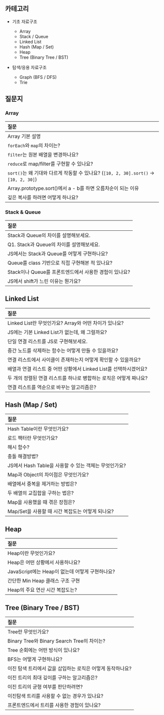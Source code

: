 ## 카테고리

- 기초 자료구조

  - Array
  - Stack / Queue
  - Linked List
  - Hash (Map / Set)
  - Heap
  - Tree (Binary Tree / BST)

- 탐색/응용 자료구조
  - Graph (BFS / DFS)
  - Trie

## 질문지

### Array

| 질문                                                                                 |
| :----------------------------------------------------------------------------------- |
| Array 기본 설명                                                                      |
| `forEach`와 `map`의 차이는?                                                          |
| `filter`는 원본 배열을 변경하나요?                                                   |
| `reduce`로 map/filter를 구현할 수 있나요?                                            |
| `sort()`는 왜 기대와 다르게 작동할 수 있나요? (`[10, 2, 30].sort()` → `[10, 2, 30]`) |
| Array.prototype.sort()에서 a - b를 하면 오름차순이 되는 이유                         |
| 깊은 복사를 하려면 어떻게 하나요?                                                    |

### Stack & Queue

| 질문                                                   |
| :----------------------------------------------------- |
| Stack과 Queue의 차이를 설명해보세요.                   |
| Q1. Stack과 Queue의 차이를 설명해보세요.               |
| JS에서는 Stack과 Queue를 어떻게 구현하나요?            |
| Queue를 class 기반으로 직접 구현해본 적 있나요?        |
| Stack이나 Queue를 프론트엔드에서 사용한 경험이 있나요? |
| JS에서 shift가 느린 이유는 뭔가요?                     |

## Linked List

| 질문                                                               |
| :----------------------------------------------------------------- |
| Linked List란 무엇인가요? Array와 어떤 차이가 있나요?              |
| JS에는 기본 Linked List가 없는데, 왜 그럴까요?                     |
| 단일 연결 리스트를 JS로 구현해보세요.                              |
| 중간 노드를 삭제하는 함수는 어떻게 만들 수 있을까요?               |
| 연결 리스트에서 사이클이 존재하는지 어떻게 확인할 수 있을까요?     |
| 배열과 연결 리스트 중 어떤 상황에서 Linked List를 선택하시겠어요?  |
| 두 개의 정렬된 연결 리스트를 하나로 병합하는 로직은 어떻게 짜나요? |
| 연결 리스트를 역순으로 바꾸는 알고리즘은?                          |

## Hash (Map / Set)

| 질문                                                  |
| :---------------------------------------------------- |
| Hash Table이란 무엇인가요?                            |
| 로드 팩터란 무엇인가요?                               |
| 해시 함수?                                            |
| 충돌 해결방법?                                        |
| JS에서 Hash Table을 사용할 수 있는 객체는 무엇인가요? |
| Map과 Object의 차이점은 무엇인가요?                   |
| 배열에서 중복을 제거하는 방법은?                      |
| 두 배열의 교집합을 구하는 법은?                       |
| Map을 사용했을 때 겪은 장점은?                        |
| Map/Set을 사용할 때 시간 복잡도는 어떻게 되나요?      |

## Heap

| 질문                                            |
| :---------------------------------------------- |
| Heap이란 무엇인가요?                            |
| Heap은 어떤 상황에서 사용하나요?                |
| JavaScript에는 Heap이 없는데 어떻게 구현하나요? |
| 간단한 Min Heap 클래스 구조 구현                |
| Heap의 주요 연산 시간 복잡도는?                 |

## Tree (Binary Tree / BST)

| 질문                                                       |
| :--------------------------------------------------------- |
| Tree란 무엇인가요?                                         |
| Binary Tree와 Binary Search Tree의 차이는?                 |
| Tree 순회에는 어떤 방식이 있나요?                          |
| BFS는 어떻게 구현하나요?                                   |
| 이진 탐색 트리에서 값을 삽입하는 로직은 어떻게 동작하나요? |
| 이진 트리의 최대 깊이를 구하는 알고리즘은?                 |
| 이진 트리의 균형 여부를 판단하려면?                        |
| 이진탐색 트리를 사용할 수 없는 경우가 있나요?              |
| 프론트엔드에서 트리를 사용한 경험이 있나요?                |

